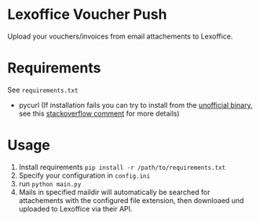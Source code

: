 # Lexoffice Voucher Push

Upload your vouchers/invoices from email attachements to Lexoffice.

# Requirements
See `requirements.txt`
- pycurl (If installation fails you can try to install from the [unofficial binary](https://www.lfd.uci.edu/~gohlke/pythonlibs/#pycurl), see this  [stackoverflow comment](https://stackoverflow.com/a/53598619/6679493) for more details)

# Usage
1. Install requirements `pip install -r /path/to/requirements.txt`
2. Specify your configuration in `config.ini`
3. run `python main.py` 
4. Mails in specified maildir will automatically be searched for attachements with the configured file extension, then downloaed und uploaded to Lexoffice via their API.